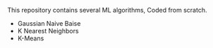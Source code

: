 This repository contains several ML algorithms,
Coded from scratch.
  
- Gaussian Naive Baise
- K Nearest Neighbors
- K-Means
